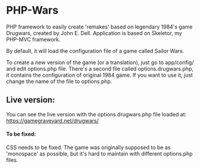# PHP-Wars

PHP framework to easily create 'remakes' based on legendary 1984's game Drugwars, created by John E. Dell. Application is based on Skeletor, my PHP-MVC framework.

By default, it will load the configuration file of a game called Sailor Wars.

To create a new version of the game (or a translation), just go to app/config/ and edit options.php file. There's a second file called options.drugwars.php, it contains the configuration of original 1984 game. If you want to use it, just change the name of the file to options.php.

## Live version:
You can see the live version with the options.drugwars.php file loaded at:
https://gamegraveyard.net/drugwars/

#### To be fixed:
CSS needs to be fixed. The game was originally supposed to be as 'monospace' as possible, but it's hard to maintain with different options.php files.
